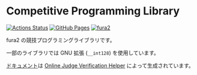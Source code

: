 # Competitive Programming Library

[![Actions Status](https://github.com/fura2/competitive-programming-library/workflows/verify/badge.svg)](https://github.com/fura2/competitive-programming-library/actions)
[![GitHub Pages](https://img.shields.io/static/v1?label=GitHub+Pages&message=fura2's+Library+&color=brightgreen&logo=github)](https://fura2.github.io/competitive-programming-library/)
[![fura2](https://img.shields.io/endpoint?url=https%3A%2F%2Fatcoder-badges.now.sh%2Fapi%2Fatcoder%2Fjson%2Ffura2)](https://atcoder.jp/users/fura2)

fura2 の競技プログラミングライブラリです。

一部のライブラリでは GNU 拡張 (``__int128``) を使用しています。

[ドキュメント](https://fura2.github.io/competitive-programming-library/)は [Online Judge Verification Helper](https://github.com/online-judge-tools/verification-helper) によって生成されています。
